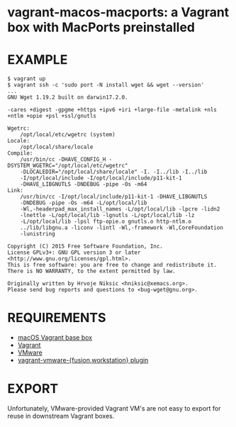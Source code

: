 # vagrant-macos-macports: a Vagrant box with MacPorts preinstalled

# EXAMPLE

```console
$ vagrant up
$ vagrant ssh -c 'sudo port -N install wget && wget --version'
...
GNU Wget 1.19.2 built on darwin17.2.0.

-cares +digest -gpgme +https +ipv6 +iri +large-file -metalink +nls
+ntlm +opie +psl +ssl/gnutls

Wgetrc:
    /opt/local/etc/wgetrc (system)
Locale:
    /opt/local/share/locale
Compile:
    /usr/bin/cc -DHAVE_CONFIG_H -DSYSTEM_WGETRC="/opt/local/etc/wgetrc"
    -DLOCALEDIR="/opt/local/share/locale" -I. -I../lib -I../lib
    -I/opt/local/include -I/opt/local/include/p11-kit-1
    -DHAVE_LIBGNUTLS -DNDEBUG -pipe -Os -m64
Link:
    /usr/bin/cc -I/opt/local/include/p11-kit-1 -DHAVE_LIBGNUTLS
    -DNDEBUG -pipe -Os -m64 -L/opt/local/lib
    -Wl,-headerpad_max_install_names -L/opt/local/lib -lpcre -lidn2
    -lnettle -L/opt/local/lib -lgnutls -L/opt/local/lib -lz
    -L/opt/local/lib -lpsl ftp-opie.o gnutls.o http-ntlm.o
    ../lib/libgnu.a -liconv -lintl -Wl,-framework -Wl,CoreFoundation
    -lunistring

Copyright (C) 2015 Free Software Foundation, Inc.
License GPLv3+: GNU GPL version 3 or later
<http://www.gnu.org/licenses/gpl.html>.
This is free software: you are free to change and redistribute it.
There is NO WARRANTY, to the extent permitted by law.

Originally written by Hrvoje Niksic <hniksic@xemacs.org>.
Please send bug reports and questions to <bug-wget@gnu.org>.
```

# REQUIREMENTS

* [macOS Vagrant base box](https://github.com/mcandre/packer-templates/tree/master/macos)
* [Vagrant](https://www.vagrantup.com)
* [VMware](https://www.vmware.com)
* [vagrant-vmware-{fusion,workstation} plugin](https://www.vagrantup.com/vmware/index.html)

# EXPORT

Unfortunately, VMware-provided Vagrant VM's are not easy to export for reuse in downstream Vagrant boxes.
